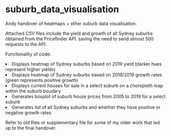 # suburb_data_visualisation
Andy handover of heatmaps + other suburb data visualisation. 

Attached CSV files include the yield and growth of all Sydney suburbs obtained from the Pricefinder API. saving the need to send almost 500 requests to the API. 

Functionality of code:
<li>Displays heatmap of Sydney suburbs based on 2019 yield (darker hues represent higher yields)</li>
<li>Displays heatmap of Sydney suburbs based on 2018/2019 growth rates (green represents positive growth)</li>
<li>Displays current houses for sale in a select suburb on a choropleth map within the suburb boudary</li>
<li>Generates boxplot of suburb house prices from 2005 to 2019 for a select suburb</li>
<li>Generates list of all Sydney suburbs and whether they have positive or negative growth rates</li>

Refer to old files or supplementary file for some of my older work that led up to the final handover. 
